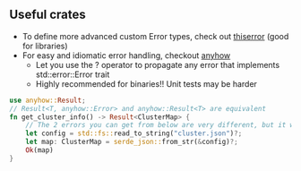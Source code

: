 ## Useful crates

* To define more advanced custom Error types, check out [thiserror](https://docs.rs/thiserror/1.0.20/thiserror/) (good for libraries)
* For easy and idiomatic error handling, checkout [anyhow](https://docs.rs/anyhow/1.0.32/anyhow/) 
    * Let you use the ? operator to propagate any error that implements std::error::Error trait
    * Highly recommended for binaries!! Unit tests may be harder

```rust
use anyhow::Result;
// Result<T, anyhow::Error> and anyhow::Result<T> are equivalent
fn get_cluster_info() -> Result<ClusterMap> {
    // The 2 errors you can get from below are very different, but it works!
    let config = std::fs::read_to_string("cluster.json")?;
    let map: ClusterMap = serde_json::from_str(&config)?;
    Ok(map)
}
```